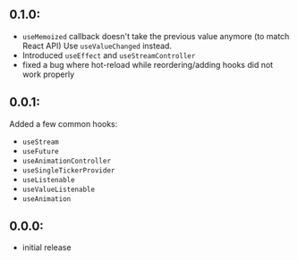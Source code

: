 ## 0.1.0:

- `useMemoized` callback doesn't take the previous value anymore (to match React API)
Use `useValueChanged` instead.
- Introduced `useEffect` and `useStreamController`
- fixed a bug where hot-reload while reordering/adding hooks did not work properly

## 0.0.1:

Added a few common hooks:

- `useStream`
- `useFuture`
- `useAnimationController`
- `useSingleTickerProvider`
- `useListenable`
- `useValueListenable`
- `useAnimation`

## 0.0.0:

- initial release

